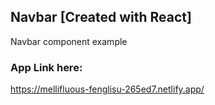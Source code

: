 ## Navbar [Created with React]

Navbar component example

### App Link here:

https://mellifluous-fenglisu-265ed7.netlify.app/
